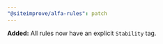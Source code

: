 ```yaml
---
"@siteimprove/alfa-rules": patch
---
```


**Added:** All rules now have an explicit `Stability` tag.
